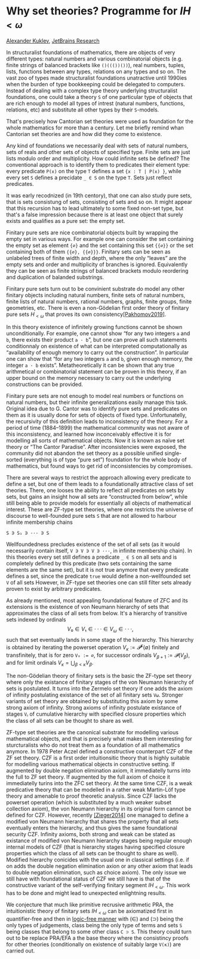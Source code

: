Why set theories? Programme for $IH_{<ω}$
=========================================

[author]: mailto:a@kuklev.com "Alexander Kuklev, JetBrains Research"
[Alexander Kuklev](mailto:a@kuklev.com), [JetBrains Research](https://research.jetbrains.org/researchers/alexander.kuklev/)

In structuralist foundations of mathematics, there are objects of very different types:
natural numbers and various combinatorial objects (e.g. finite strings of balanced brackets like
`()((())())`), real numbers, tuples, lists, functions between any types, relations on any types
and so on. The vast zoo of types made structuralist foundations unatractive until 1990ies when
the burden of type bookkeeping could be delegated to computers. Instead of dealing with a complex
type theory underlying structuralist foundations, one could take a theory `S` of one particular
type of objects that are rich enough to model all types of intrest (natural numbers, functions,
relations, etc) and substitute all other types by their `S`-models.

That's precisely how Cantorian set theories were used as foundation for the whole mathematics
for more than a century. Let me briefly remind whan Cantorian set theories are and how did they
come to existence.

Any kind of foundations we necessarily deal with sets of natural numbers, sets of reals and other
sets of objects of specified type. Finite sets are just lists modulo order and multiplicity. How
could infinite sets be defined? The conventional approach is to identify them to predicates their
element type: every predicate `P(x)` on the type `T` defines a set `{x : T | P(x) }`, while every
set `S` defines a precidate `_ ∈ S` on the type `T`. Sets just reflect predicates.

It was early recodnized (in 19th centory), that one can also study pure sets, that is sets
consistung of sets, consisting of sets and so on. It might appear that this recursion has
to lead ultimately to some fixed non-set type, but that's a false impression because there is
at least one object that surely exists and qualifies as a pure set: the empty set.

Finitary pure sets are nice combinatorial objects built by wrapping the empty set in various
ways. For example one can consider the set containing the empty set as element `{∅}` and the
set containing this set `{{∅}}` or the set containing both of them `{{∅}, {{∅}}}`. Finitary
sets can be seen as unlabeled trees of finite width and depth, where the only “leaves” are
the empty sets and order and multiplicity of branches is ignored. Equivalently they can be
seen as finite strings of balanced brackets modulo reordering and duplication of balanded
substrings.

Finitary pure sets turn out to be convinient substrate do model any other finitary objects
including natural numbers, finite sets of natural numbers, finite lists of natural numbers,
rational numbers, graphs, finite groups, finite geometries, etc. There is even a non-Gödelian
first order theory of finitary pure sets $H_{<ω}$ that proves its own consistency[[Pakhomov2019]](https://arxiv.org/abs/1907.00877).

In this theory existence of infinitely growing functions cannot be shown unconditionally. For
example, one cannot show “for any two integers `a` and `b`, there exists their product `a · b`”,
but one can prove all such statements conditionnaly on existence of what can be interpreted
computationally as “availability of enough memory to carry out the construction”. In particular
one can show that “for any two integers `a` and `b`, given enough memory, the integer `a · b`
exists”. Metatheoretically it can be shown that any true arithmetical or combinatorial statement
can be proven in this theory, if an upper bound on the memory necessary to carry out the
underlying constructions can be provided.

Finitary pure sets are not enough to model real numbers or functions on natural numbers, but
their infinite generalizations easily manage this task. Original idea due to G. Cantor was to
identify pure sets and predicates on them as it is usually done for sets of objects of fixed
type. Unfortunatelly, the recursivity of this definition leads to inconsistency of the theory.
For a period of time (1884–1899) the mathematical community was not aware of this inconsistency,
and learned how inconceivably effective it is for modelling all sorts of mathematical objects.
Now it is known as naïve set theory or “The Cantor Paradise”. After inconsistencies were exposed,
the community did not abandon the set theory as a possible unified single-sorted (everything is
of type “pure set”) foundation for the whole body of mathematics, but found ways to get rid of
inconsistencies by compromises.

There are several ways to restrict the approach allowing every predicate to define a set, but
one of them leads to a foundationally attractive class of set theories. There, one looses the
ability to reflect all predicates on sets by sets, but gains an insight how all sets are
“constructed from below”, while still being able to provide models for essentially all objects
of mathematical interest. These are ZF-type set theories, where one restricts the universe of
discourse to well-founded pure sets `S` that are not allowed to harbour infinite membership chains
```
S ∋ S₁ ∋ ··· ∋ S
```

Wellfoundedness precludes existence of the set of all sets (as it would necessarily contain
itself, `V ∋ V ∋ V ∋ ···`, in infinite membership chain). In this theories every set still
defines a predicate `_ ∈ S` on all sets and is completely defined by this predicate (two sets
containing the same elements are the same set), but it is not true anymore that every predicate
defines a set, since the predicate `true` would define a non-wellfounded set `V` of all sets
However, in ZF-type set theories one can still filter sets already proven to exist by arbitrary
predicates.

As already mentioned, most appealing foundational feature of ZFC and its extensions is the
existence of von Neumann hierarchy of sets that approximates the class of all sets from
below. It's a hierarchy of transitive sets indexed by ordinals
$$
V₀ ∈ V₁ ∈ ··· ∈ V_ω ∈ ···,
$$
such that set eventually lands in some stage of the hierarchy. This hierarchy is obtained
by iterating the powerset operation $V_κ := 𝓟^κ(∅)$ finitely and transfinitely, that is
for zero `V₀ := ∅`, for successor ordinals $V_{β + 1} := 𝓟(V_β)$, and for limit ordinals
$V_{κ} = ⋃_{β < κ} V_β$.

The non-Gödelian theory of finitary sets is the basic the ZF-type set theory where only the
existance of finitary stages of the von Neumann hierarchy of sets is postulated. It turns
into the Zermelo set theory if one adds the axiom of infinity postulating existance of the
set of all finitary sets `V⍵`. Stronger variants of set theory are obtained by substituting
this axiom by some strong axiom of infinity. Strong axioms of infinity postulate existance
of stages `Vᵦ` of cumulative hierarchy with specified closure properties which the class of
all sets can be thought to share as well.

ZF-type set theories are the canonical substrate for modelling various mathematical objects,
and that is precisely what makes them interesting for sturcturalists who do not treat them
as a foundation of all mathematics anymore. In 1978 Peter Aczel defined a constructive
counterpart CZF of the ZF set theory. CZF is a first order intuitionsitic theory that is
highly suitable for modelling various mathematical objects in constructive setting. If
augmented by double negation elimination axiom, it immediatelly turns into the full to ZF
set theory. If augmented by the full axiom of choice it immediatelly turins into the ZFC
set theory. At the same time CZF, is a weak predicative theory that can be modelled in
a rather weak Martin-Löf type theory and amenable to proof theoretic analysis. Since CZF
lacks the powerset operation (which is substituted by a much weaker subset collection
axiom), the von Neumann hierarchy in its original form cannot be defined for CZF. However,
recently [[Zieger2014]](https://core.ac.uk/download/pdf/30267838.pdf) one managed to define
a modified von Neumann hierarchy that shares the property that all sets eventually enters
the hierarchy, and thus gives the same foundational security CZF. Infinity axioms, both
strong and weak can be stated as existance of modified von Neumann hierarchy stages being
regular enough internal models of CZF (that is hierarchy stages having specified closure
properties which the class of all sets can be thought to share as well). Modified hierarchy
conicides with the usual one in classical settings (i.e. if on adds the double negation
elimination axion or any other axiom that leads to double negation elimination, such as
choice axiom). The only issue we still have with foundational status of CZF we still have
is that of the constructive variant of the self-verifying finitary segment $IH_{<ω}$.
This work has to be done and might lead to unexpected enlightning results.

We conjecture that much like primitive recrusive arithmetic PRA, the intuitionistic theory
of finitary sets $IH_{<ω}$ can be axiomatized first in quantifier-free and then in
[logic-free manner](https://en.wikipedia.org/wiki/Primitive_recursive_arithmetic#Logic-free_calculus)
with (∈) and (⊃) being the only types of judgements, class being the only type of terms
and sets `S` being classes that belong to some other class `C ⊃ S`. This theory could turn
out to be replace PRA/EFA a the base theory where the consistincy proofs for other theories
(conditionally on existence of suitably large `V(κ)`) are carried out.
